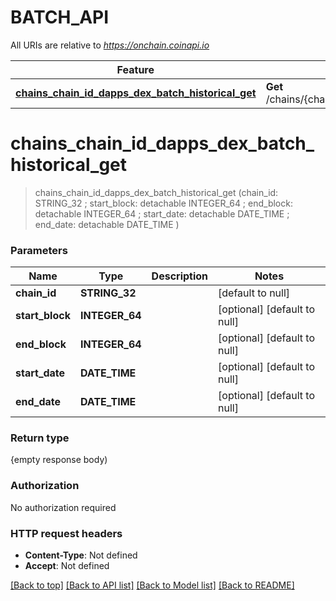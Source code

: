 # BATCH_API

All URIs are relative to *https://onchain.coinapi.io*

Feature | HTTP request | Description
------------- | ------------- | -------------
[**chains_chain_id_dapps_dex_batch_historical_get**](BATCH_API.md#chains_chain_id_dapps_dex_batch_historical_get) | **Get** /chains/{chain_id}/dapps/dex/batch/historical | 


# **chains_chain_id_dapps_dex_batch_historical_get**
> chains_chain_id_dapps_dex_batch_historical_get (chain_id: STRING_32 ; start_block:  detachable INTEGER_64 ; end_block:  detachable INTEGER_64 ; start_date:  detachable DATE_TIME ; end_date:  detachable DATE_TIME )





### Parameters

Name | Type | Description  | Notes
------------- | ------------- | ------------- | -------------
 **chain_id** | **STRING_32**|  | [default to null]
 **start_block** | **INTEGER_64**|  | [optional] [default to null]
 **end_block** | **INTEGER_64**|  | [optional] [default to null]
 **start_date** | **DATE_TIME**|  | [optional] [default to null]
 **end_date** | **DATE_TIME**|  | [optional] [default to null]

### Return type

{empty response body)

### Authorization

No authorization required

### HTTP request headers

 - **Content-Type**: Not defined
 - **Accept**: Not defined

[[Back to top]](#) [[Back to API list]](../README.md#documentation-for-api-endpoints) [[Back to Model list]](../README.md#documentation-for-models) [[Back to README]](../README.md)


